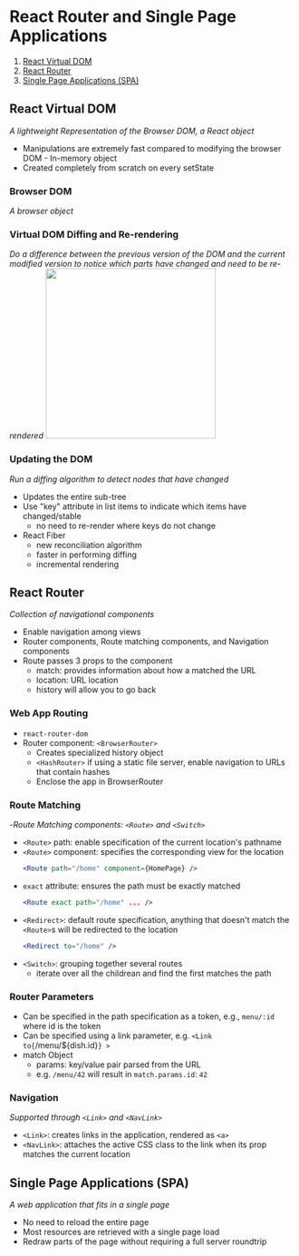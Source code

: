 # React Router and Single Page Applications
1. [React Virtual DOM](#react-virtual-dom)
2. [React Router](#react-router)
3. [Single Page Applications (SPA)](#single-page-applications-spa)

## React Virtual DOM
_A lightweight Representation of the Browser DOM, a React object_
- Manipulations are extremely fast compared to modifying the browser DOM - In-memory object
- Created completely from scratch on every setState

### Browser DOM
_A browser object_

### Virtual DOM Diffing and Re-rendering
_Do a difference between the previous version of the DOM and the current modified version to notice which parts have changed and need to be re-rendered_
<img src="https://survivejs.com/950d04f6f2ce70288627835f007bb9eb.png" width="300px">

### Updating the DOM
_Run a diffing algorithm to detect nodes that have changed_
- Updates the entire sub-tree
- Use "key" attribute in list items to indicate which items have changed/stable
  - no need to re-render where keys do not change
- React Fiber
  - new reconciliation algorithm
  - faster in performing diffing
  - incremental rendering

## React Router
_Collection of navigational components_
- Enable navigation among views
- Router components, Route matching components, and Navigation components
- Route passes 3 props to the component
  - match: provides information about how a <Route path> matched the URL
  - location: URL location
  - history will allow you to go back

### Web App Routing
- `react-router-dom`
- Router component: `<BrowserRouter>`
  - Creates specialized history object
  - `<HashRouter>` if using a static file server, enable navigation to URLs that contain hashes
  - Enclose the app in BrowserRouter
  
### Route Matching
-_Route Matching components: `<Route>` and `<Switch>`_
- `<Route>` path: enable specification of the current location's pathname
- `<Route>` component: specifies the corresponding view for the location
    ```jsx
    <Route path="/home" component={HomePage} />
    ```
-  `exact` attribute: ensures the path must be exactly matched
    ```jsx
    <Route exact path="/home" ... />
    ```
- `<Redirect>`: default route specification, anything that doesn't match the `<Route>`s will be redirected to the location
    ```jsx
    <Redirect to="/home" />
    ```
- `<Switch>`: grouping together several routes
  - iterate over all the childrean and find the first matches the path

### Router Parameters
- Can be specified in the path specification as a token, e.g., `menu/:id` where id is the token
- Can be specified using a link parameter, e.g. `<Link to{`/menu/${dish.id}`} >`
- match Object
  - params: key/value pair parsed from the URL
  - e.g. `/menu/42` will result in `match.params.id`: `42`

### Navigation
_Supported through `<Link>` and `<NavLink>`_
- `<Link>`: creates links in the application, rendered as `<a>`
- `<NavLink>`: attaches the active CSS class to the link when its prop matches the current location

## Single Page Applications (SPA)
_A web application that fits in a single page_
- No need to reload the entire page
- Most resources are retrieved with a single page load
- Redraw parts of the  page without requiring a full server roundtrip


